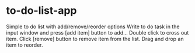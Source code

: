 # to-do-list-app
Simple to do list with add/remove/reorder options
Write to do task in the input window and press [add item] button to add...
Double click to cross out item.
Click [remove] button to remove item from the list.
Drag and drop an item to reorder.
